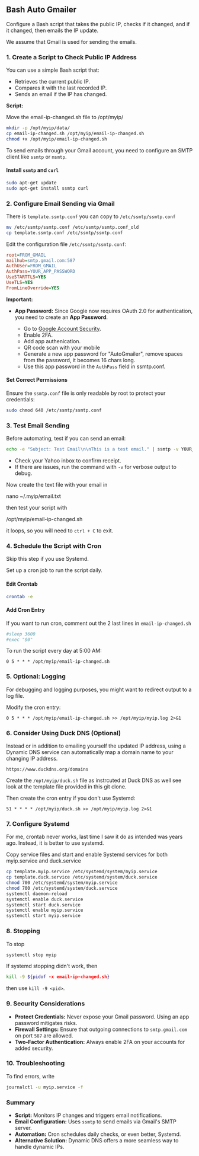 ## Bash Auto Gmailer

Configure a Bash script that takes the public IP, checks if it changed, and if it changed, then emails the IP update.

We assume that Gmail is used for sending the emails.

### **1. Create a Script to Check Public IP Address**

You can use a simple Bash script that:

- Retrieves the current public IP.
- Compares it with the last recorded IP.
- Sends an email if the IP has changed.

**Script:**

Move the email-ip-changed.sh file to /opt/myip/

```bash
mkdir -p /opt/myip/data/
cp email-ip-changed.sh /opt/myip/email-ip-changed.sh
chmod +x /opt/myip/email-ip-changed.sh
```

To send emails through your Gmail account, you need to configure an SMTP client like `ssmtp` or `msmtp`.

#### **Install `ssmtp` and `curl`**

```bash
sudo apt-get update
sudo apt-get install ssmtp curl
```

### **2. Configure Email Sending via Gmail**

There is `template.ssmtp.conf` you can copy to `/etc/ssmtp/ssmtp.conf`

```bash
mv /etc/ssmtp/ssmtp.conf /etc/ssmtp/ssmtp.conf_old
cp template.ssmtp.conf /etc/ssmtp/ssmtp.conf
```

Edit the configuration file `/etc/ssmtp/ssmtp.conf`:

```ini
root=FROM_GMAIL
mailhub=smtp.gmail.com:587
AuthUser=FROM_GMAIL
AuthPass=YOUR_APP_PASSWORD
UseSTARTTLS=YES
UseTLS=YES
FromLineOverride=YES
```

**Important:**

- **App Password:** Since Google now requires OAuth 2.0 for authentication, you need to create an **App Password**.

  - Go to [Google Account Security](https://myaccount.google.com/security).
  - Enable 2FA.
  - Add app authenication.
  - QR code scan with your mobile
  - Generate a new app password for "AutoGmailer", remove spaces from the password, it becomes 16 chars long.
  - Use this app password in the `AuthPass` field in ssmtp.conf.

#### **Set Correct Permissions**

Ensure the `ssmtp.conf` file is only readable by root to protect your credentials:

```bash
sudo chmod 640 /etc/ssmtp/ssmtp.conf
```

### **3. Test Email Sending**

Before automating, test if you can send an email:

```bash
echo -e "Subject: Test Email\n\nThis is a test email." | ssmtp -v YOUR_EMAIL
```

- Check your Yahoo inbox to confirm receipt.
- If there are issues, run the command with `-v` for verbose output to debug.

Now create the text file with your email in 

  nano ~/.myip/email.txt

then test your script with

  /opt/myip/email-ip-changed.sh

it loops, so you will need to `ctrl + C` to exit.

### **4. Schedule the Script with Cron**

Skip this step if you use Systemd.

Set up a cron job to run the script daily.

#### **Edit Crontab**

```bash
crontab -e
```

#### **Add Cron Entry**

If you want to run cron, comment out the 2 last lines in `email-ip-changed.sh`

```bash
#sleep 3600
#exec "$0"
```

To run the script every day at 5:00 AM:

```cron
0 5 * * * /opt/myip/email-ip-changed.sh
```

### **5. Optional: Logging**

For debugging and logging purposes, you might want to redirect output to a log file.

Modify the cron entry:

```cron
0 5 * * * /opt/myip/email-ip-changed.sh >> /opt/myip/myip.log 2>&1
```

### **6. Consider Using Duck DNS (Optional)**

Instead or in addition to emailing yourself the updated IP address, using a Dynamic DNS service can automatically map a domain name to your changing IP address.

    https://www.duckdns.org/domains

Create the `/opt/myip/duck.sh` file as instrcuted at Duck DNS as well see look at the template file provided in this git clone.

Then create the cron entry if you don't use Systemd:

```cron
51 * * * * /opt/myip/duck.sh >> /opt/myip/myip.log 2>&1
```

### **7. Configure Systemd**

For me, crontab never works, last time I saw it do as intended was years ago. Instead, it is better to use systemd.

Copy service files and start and enable Systemd services for both myip.service and duck.service

```bash
cp template.myip.service /etc/systemd/system/myip.service
cp template.duck.service /etc/systemd/system/duck.service
chmod 700 /etc/systemd/system/myip.service
chmod 700 /etc/systemd/system/duck.service
systemctl daemon-reload
systemctl enable duck.service
systemctl start duck.service
systemctl enable myip.service
systemctl start myip.service
```

### **8. Stopping**

To stop

```bash
systemctl stop myip
```

If systemd stopping didn't work, then 

```bash
kill -9 ${pidof -x email-ip-changed.sh}
```

then use `kill -9 <pid>`.

### **9. Security Considerations**

- **Protect Credentials:** Never expose your Gmail password. Using an app password mitigates risks.
- **Firewall Settings:** Ensure that outgoing connections to `smtp.gmail.com` on port `587` are allowed.
- **Two-Factor Authentication:** Always enable 2FA on your accounts for added security.

### **10. Troubleshooting**

To find errors, write

```bash
journalctl -u myip.service -f
```

### **Summary**

- **Script:** Monitors IP changes and triggers email notifications.
- **Email Configuration:** Uses `ssmtp` to send emails via Gmail's SMTP server.
- **Automation:** Cron schedules daily checks, or even better, Systemd.
- **Alternative Solution:** Dynamic DNS offers a more seamless way to handle dynamic IPs.

